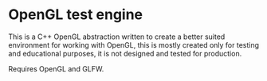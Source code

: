 # OpenGL test engine

This is a C++ OpenGL abstraction written to create a better suited environment for working with OpenGL, this is mostly created only for testing and educational purposes, it is not designed and tested for production.

Requires OpenGL and GLFW.

